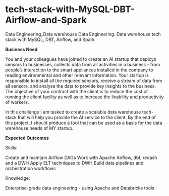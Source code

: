# tech-stack-with-MySQL-DBT-Airflow-and-Spark
Data Engineering_Data warehouse
Data Engineering: Data warehouse tech stack with MySQL, DBT, Airflow, and Spark




<b>Business Need</b>

You and your colleagues have joined to create an AI startup that deploys sensors to businesses, collects data from all activities in a business - from people’s interaction to the smart appliances installed in the company to reading environmental and other relevant information. Your startup is responsible to install all the required sensors, receive a stream of data from all sensors, and analyse the data to provide key insights to the business. The objective of your contract with the client is to reduce the cost of running the client facility as well as to increase the livability and productivity of workers.

In this challenge   I am tasked to create a scalable data warehouse tech-stack that will help you provide the AI service to the client.
By the end of this project, I should produce a tool that can be used as a basis for the data warehouse needs of MY startup.

<b>Expected Outcomes</b>

Skills:

Create and maintain Airflow DAGs
Work with Apache Airflow, dbt, redash  and a DWH
Apply ELT techniques to DWH
Build data pipelines and orchestration workflows


Knowledge:

Enterprise-grade data engineering - using Apache and Databricks tools
